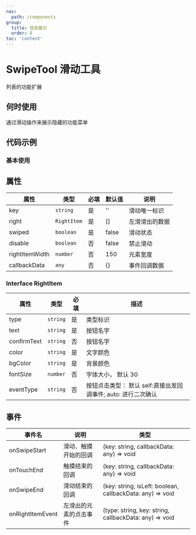 ```yaml
---
nav:
  path: /components
group:
  title: 信息展示
  order: 8
toc: 'content'
---
```


# SwipeTool 滑动工具
列表的功能扩展
## 何时使用
通过滑动操作来展示隐藏的功能菜单

## 代码示例

### 基本使用
<code src='../../demo/pages/SwipeTool'></code>


## 属性
|属性           |类型        |必填  |默认值  |说明   |
| ------------ |------------|-----|-------|--------------|
|key           | `string`     | 是  | ''    | 滑动唯一标识    |
|right         | `RightItem`  | 是  | []    | 左滑滑出的数据  |
|swiped        | `boolean`    | 是  | false | 滑动状态       |
|disable       | `boolean`    | 否  | false | 禁止滑动       |
|rightItemWidth| `number`     | 否  | 150   | 元素宽度       |
|callbackData  | `any`        | 否  | {}    | 事件回调数据    |

### Interface RightItem

| 属性        | 类型          |必填   | 描述                                                         |
| ---------   | ------------ |------|-------------------------------------------------------------|
| type        | `string`     |  是  |类型标识                                                      |
| text        | `string`     |  是  |按钮名字                                                      |
| confirmText | `string`     |  否  |按钮名字                                                      |
| color       | `string`     |  是  |文字颜色                                                      |
| bgColor     | `string`     |  是  |背景颜色                                                      |
| fontSize    | `number`     |  否  |字体大小， 默认 30                                             |
| eventType   | `string`     |  否  |按钮点击类型： 默认 self:直接出发回调事件; auto: 进行二次确认        |

## 事件
|事件名             | 说明                | 类型                                                      |
| -----------------|--------------------|-----------------------------------------------------------|
| onSwipeStart     | 滑动、触摸开始的回调  | (key: string, callbackData: any) => void                  |
| onTouchEnd       | 触摸结束的回调       | (key: string, callbackData: any) => void                  |
| onSwipeEnd       | 滑动结束的回调       | (key: string, isLeft: boolean, callbackData: any) => void |
| onRightItemEvent | 左滑出的元素的点击事件 | (type: string, key: string, callbackData: any) => void    |

